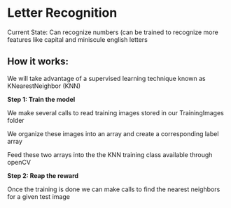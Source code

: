 # Letter Recognition

<h> Current State: Can recognize numbers (can be trained to recognize more features like capital and miniscule
 english letters<h>
 
How it works:
-------------
<h> We will take advantage of a supervised learning technique known as KNearestNeighbor (KNN) <h>
 
<b>Step 1: Train the model </b>
 <div>
   <p>We make several calls to read training images stored in our TrainingImages folder</p> 
   <p>We organize these images into an array and create a corresponding label array <p>
   <p>Feed these two arrays into the the KNN training class available through openCV <p>
 </div>
<b>Step 2: Reap the reward </b>
 <div>
  <p>Once the training is done we can make calls to find the nearest neighbors for a given test image <p>
 </div>

